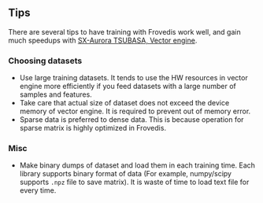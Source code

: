 ## Tips

There are several tips to have training with Frovedis work well, and gain much speedups with [SX-Aurora TSUBASA, Vector engine](https://www.nec.com/en/global/solutions/hpc/sx/vector_engine.html).

### Choosing datasets

- Use large training datasets. It tends to use the HW resources in vector engine more efficiently if you feed datasets with a large number of samples and features. 
- Take care that actual size of dataset does not exceed the device memory of vector engine. It is required to prevent out of memory error. 
- Sparse data is preferred to dense data. This is because operation for sparse matrix is highly optimized in Frovedis. 

### Misc

- Make binary dumps of dataset and load them in each training time. Each library supports binary format of data (For example, numpy/scipy supports `.npz` file to save matrix). It is waste of time to load text file for every time.

